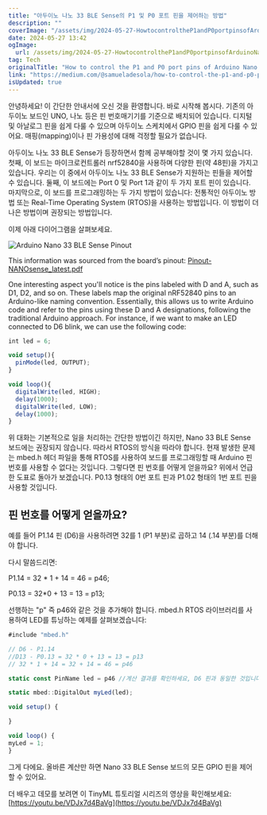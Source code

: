 ```yaml
---
title: "아두이노 나노 33 BLE Sense의 P1 및 P0 포트 핀을 제어하는 방법"
description: ""
coverImage: "/assets/img/2024-05-27-HowtocontroltheP1andP0portpinsofArduinoNano33BLESense_0.png"
date: 2024-05-27 13:42
ogImage: 
  url: /assets/img/2024-05-27-HowtocontroltheP1andP0portpinsofArduinoNano33BLESense_0.png
tag: Tech
originalTitle: "How to control the P1 and P0 port pins of Arduino Nano 33 BLE Sense"
link: "https://medium.com/@samueladesola/how-to-control-the-p1-and-p0-port-pins-of-arduino-nano-33-ble-sense-86d0b7002b97"
isUpdated: true
---
```





안녕하세요! 이 간단한 안내서에 오신 것을 환영합니다. 바로 시작해 봅시다. 기존의 아두이노 보드인 UNO, 나노 등은 핀 번호매기기를 기준으로 배치되어 있습니다. 디지털 및 아날로그 핀을 쉽게 다룰 수 있으며 아두이노 스케치에서 GPIO 핀을 쉽게 다룰 수 있어요. 매핑(mapping)이나 핀 가용성에 대해 걱정할 필요가 없습니다.

아두이노 나노 33 BLE Sense가 등장하면서 함께 공부해야할 것이 몇 가지 있습니다. 첫째, 이 보드는 마이크로컨트롤러 nrf52840을 사용하며 다양한 핀(약 48핀)을 가지고 있습니다. 우리는 이 중에서 아두이노 나노 33 BLE Sense가 지원하는 핀들을 제어할 수 있습니다. 둘째, 이 보드에는 Port 0 및 Port 1과 같이 두 가지 포트 핀이 있습니다. 마지막으로, 이 보드를 프로그래밍하는 두 가지 방법이 있습니다: 전통적인 아두이노 방법 또는 Real-Time Operating System (RTOS)을 사용하는 방법입니다. 이 방법이 더 나은 방법이며 권장되는 방법입니다.

이제 아래 다이어그램을 살펴보세요.

<div class="content-ad"></div>


![Arduino Nano 33 BLE Sense Pinout](/assets/img/2024-05-27-HowtocontroltheP1andP0portpinsofArduinoNano33BLESense_1.png)

This information was sourced from the board’s pinout: [Pinout-NANOsense_latest.pdf](https://content.arduino.cc/assets/Pinout-NANOsense_latest.pdf)

One interesting aspect you'll notice is the pins labeled with D and A, such as D1, D2, and so on. These labels map the original nRF52840 pins to an Arduino-like naming convention. Essentially, this allows us to write Arduino code and refer to the pins using these D and A designations, following the traditional Arduino approach. For instance, if we want to make an LED connected to D6 blink, we can use the following code:

```js
int led = 6;

void setup(){
  pinMode(led, OUTPUT);
}

void loop(){
  digitalWrite(led, HIGH);
  delay(1000);
  digitalWrite(led, LOW);
  delay(1000);
}
```

<div class="content-ad"></div>

위 대화는 기본적으로 일을 처리하는 간단한 방법이긴 하지만, Nano 33 BLE Sense 보드에는 권장되지 않습니다. 따라서 RTOS의 방식을 따라야 합니다. 현재 발생한 문제는 mbed.h 헤더 파일을 통해 RTOS를 사용하여 보드를 프로그래밍할 때 Arduino 핀 번호를 사용할 수 없다는 것입니다. 그렇다면 핀 번호를 어떻게 얻을까요? 위에서 언급한 도표로 돌아가 보겠습니다. P0.13 형태의 0번 포트 핀과 P1.02 형태의 1번 포트 핀을 사용할 것입니다.

## 핀 번호를 어떻게 얻을까요?

예를 들어 P1.14 핀 (D6)을 사용하려면 32를 1 (P1 부분)로 곱하고 14 (.14 부분)를 더해야 합니다.

다시 말씀드리면:

<div class="content-ad"></div>

P1.14 = 32 \* 1 + 14 = 46 = p46;

P0.13 = 32\*0 + 13 = 13 = p13;

선행하는 "p" 즉 p46와 같은 것을 추가해야 합니다. mbed.h RTOS 라이브러리를 사용하여 LED를 튜닝하는 예제를 살펴보겠습니다:

```js
#include "mbed.h"

// D6 - P1.14
//D13 - P0.13 = 32 * 0 + 13 = 13 = p13
// 32 * 1 + 14 = 32 + 14 = 46 = p46

static const PinName led = p46 //계산 결과를 확인하세요, D6 핀과 동일한 것입니다

static mbed::DigitalOut myLed(led);

void setup() {

}

void loop() {
myLed = 1;
}
```

<div class="content-ad"></div>

그게 다에요. 올바른 계산만 하면 Nano 33 BLE Sense 보드의 모든 GPIO 핀을 제어할 수 있어요.

더 배우고 데모를 보려면 이 TinyML 튜토리얼 시리즈의 영상을 확인해보세요: [https://youtu.be/VDJx7d4BaVg](https://youtu.be/VDJx7d4BaVg)
